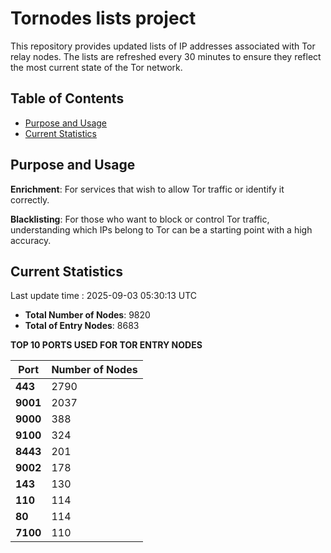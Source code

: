 # Tornodes lists project

This repository provides updated lists of IP addresses associated with Tor relay nodes. The lists are refreshed every 30 minutes to ensure they reflect the most current state of the Tor network.

## Table of Contents

- [Purpose and Usage](#purpose-and-usage)
- [Current Statistics](#current-statistics)


## Purpose and Usage

**Enrichment**: For services that wish to allow Tor traffic or identify it correctly.

**Blacklisting**: For those who want to block or control Tor traffic, understanding which IPs belong to Tor can be a starting point with a high accuracy.

## Current Statistics

Last update time : 2025-09-03 05:30:13 UTC

- **Total Number of Nodes**: 9820
- **Total of Entry Nodes**: 8683

**TOP 10 PORTS USED FOR TOR ENTRY NODES**

| **Port** | **Number of Nodes** |
|------|-----------------|
| **443**   | 2790  |
| **9001**   | 2037  |
| **9000**   | 388  |
| **9100**   | 324  |
| **8443**   | 201  |
| **9002**   | 178  |
| **143**   | 130  |
| **110**   | 114  |
| **80**   | 114  |
| **7100**   | 110  |

